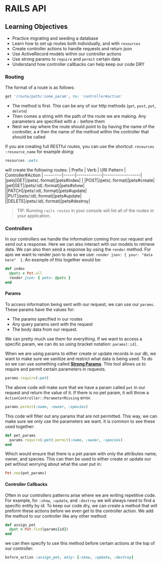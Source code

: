 # RAILS API

## Learning Objectives
- Practice migrating and seeding a database
- Learn how to set up routes both individually, and with `resources`
- Create controller actions to handle requests and return json
- Use ActiveRecord models within our controller actions
- Use strong params to `require` and `permit` certain data
- Understand how controller callbacks can help keep our code DRY

### Routing

The format of a route is as follows:
```ruby
get '/route/path/:some_param', to: 'controller#action'
```
- The method is first. This can be any of our http methods (`get`, `post`, `put`, `delete`)
- Then comes a string with the path of the route we are making. Any parameters are specified with a `:` before them
- Next we say where the route should point to by having the name of the controller, a `#` then the name of the method within the controller that should be called 

If you are creating full RESTful routes, you can use the shortcut: `resources :resource_name` for example doing:
```ruby
resources :pets
```
will create the following routes:
| Prefix | Verb | URI Pattern | Controller#Action |
---------|------|-------------|-------------------|
|pets|GET|/pets(.:format)|pets#index|
| |POST|/pets(.:format)|pets#create|
|pet|GET|/pets/:id(.:format)|pets#show|
||PATCH|/pets/:id(.:format)|pets#update|
||PUT|/pets/:id(.:format)|pets#update|
||DELETE|/pets/:id(.:format)|pets#destroy|


> TIP: Running `rails routes` in your console will list all of the routes in your application.

### Controllers

In our controllers we handle the information coming from our request and send out a response. Here we can also interact with our models to retrieve data. We can also then send a response by using the `render` method. For apis we want to render json to do so we use: `render json: { your: "data here"  }`. An example of this together would be:

```ruby
def index 
  @pets = Pet.all
  render json: { pets: @pets }
end
```

#### Params

To access information being sent with our request, we can use our `params`. These params have the values for:
- The params specified in our routes
- Any query params sent with the request
- The body data from our request.

We can pretty much use them for everything. If we want to access a specific param, we can do so using bracket notation: `params[:id]`. 

When we are using params to either create or update records in our db, we want to make sure we sanitize and restrict what data is being used. To do so we can use something called [**Strong Params**](https://guides.rubyonrails.org/action_controller_overview.html#strong-parameters). This tool allows us to require and permit certain parameters in requests. 

```ruby
params.require(:pet)
```

The above code will make sure that we have a param called `pet` in our request and return the value of it. If there is no pet param, it will throw a `ActionController::ParameterMissing` error. 

```ruby
params.permit(:name, :owner, :species)
```

This code will filter out any params that are not permitted. This way, we can make sure we only use the parameters we want. It is common to see these used together:

```ruby 
def pet_params
  params.require(:pet).permit(:name, :owner, :species)
end
```

Which would ensure that there is a pet param with only the attributes name, owner, and species. This can then be used to either create or update our pet without worrying about what the user put in:

```ruby
Pet.new(pet_params)
```

#### Controller Callbacks

Often in our controllers patterns arise where we are writing repetitive code. For example, for `:show`, `:update`, and `:destroy` we will always need to find a specific entity by id. To keep our code dry, we can create a method that will preform these actions before we even get to the controller action. We add the method to our controller like any other method:

```ruby
def assign_pet 
  @pet = Pet.find(params[id])
end
```

we can then specify to use this method before certain actions at the top of our controller:

```ruby
before_action :assign_pet, only: [:show, :update, :destroy]
```




